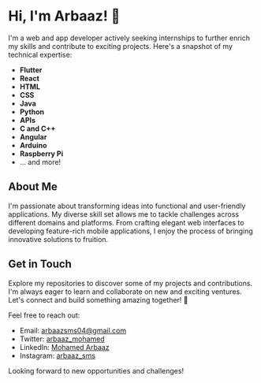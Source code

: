 # Hi, I'm Arbaaz! 👋

I'm a web and app developer actively seeking internships to further enrich my skills and contribute to exciting projects. Here's a snapshot of my technical expertise:

- **Flutter**
- **React**
- **HTML**
- **CSS**
- **Java**
- **Python**
- **APIs**
- **C and C++**
- **Angular**
- **Arduino**
- **Raspberry Pi**
- ... and more!

## About Me

I'm passionate about transforming ideas into functional and user-friendly applications. My diverse skill set allows me to tackle challenges across different domains and platforms. From crafting elegant web interfaces to developing feature-rich mobile applications, I enjoy the process of bringing innovative solutions to fruition.

## Get in Touch

Explore my repositories to discover some of my projects and contributions. I'm always eager to learn and collaborate on new and exciting ventures. Let's connect and build something amazing together! 🚀

Feel free to reach out:
- Email: [arbaazsms04@gmail.com](mailto:arbaazsms04@gmail.com)
- Twitter: [arbaaz_mohamed](https://twitter.com/arbaaz_mohamed?t=WJKCZ5S7N7CTFtj6knQMHQ&s=08)
- LinkedIn: [Mohamed Arbaaz](https://www.linkedin.com/in/mohamed-arbaaz-4a8847202)
- Instagram: [arbaaz_sms](https://instagram.com/arbaaz_sms?utm_source=qr&igshid=YzU1NGVlODEzOA==)

Looking forward to new opportunities and challenges!
